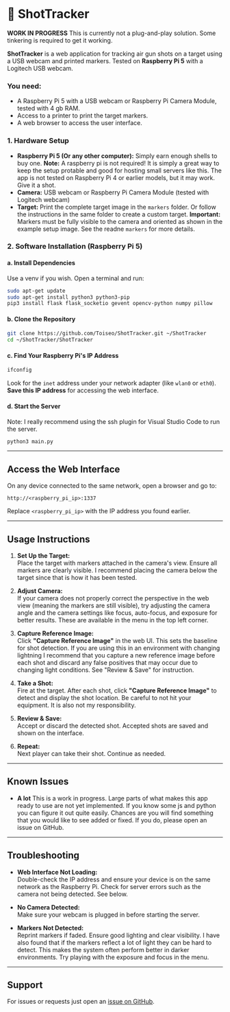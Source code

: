 # 🎯 ShotTracker

**WORK IN PROGRESS** This is currently not a plug-and-play solution. Some tinkering is required to get it working.


**ShotTracker** is a web application for tracking air gun shots on a target using a USB webcam and printed markers. 
Tested on **Raspberry Pi 5** with a Logitech USB webcam.

### You need:
- A Raspberry Pi 5 with a USB webcam or Raspberry Pi Camera Module, tested with 4 gb RAM.
- Access to a printer to print the target markers.
- A web browser to access the user interface.

### 1. Hardware Setup
- **Raspberry Pi 5 (Or any other computer):** Simply earn enough shells to buy one. 
  **Note:** A raspberry pi is not required! It is simply a great way to keep the setup protable and good for hosting small servers like this. The app is not tested on Raspberry Pi 4 or earlier models, but it may work. Give it a shot.
- **Camera:** USB webcam or Raspberry Pi Camera Module (tested with Logitech webcam)
- **Target:** Print the complete target image in the `markers` folder. Or follow the instructions in the same folder to create a custom target.
  **Important:** Markers must be fully visible to the camera and oriented as shown in the example setup image. See the readne `markers` for more details.

### 2. Software Installation (Raspberry Pi 5)

#### a. Install Dependencies

Use a venv if you wish. Open a terminal and run:

```bash
sudo apt-get update
sudo apt-get install python3 python3-pip
pip3 install flask flask_socketio gevent opencv-python numpy pillow
```

#### b. Clone the Repository

```bash
git clone https://github.com/Toiseo/ShotTracker.git ~/ShotTracker
cd ~/ShotTracker/ShotTracker
```

#### c. Find Your Raspberry Pi's IP Address

```bash
ifconfig
```
Look for the `inet` address under your network adapter (like `wlan0` or `eth0`).  
**Save this IP address** for accessing the web interface.

#### d. Start the Server

Note: I really recommend using the ssh plugin for Visual Studio Code to run the server.

```bash
python3 main.py
```


---

##  Access the Web Interface

On any device connected to the same network, open a browser and go to:

```
http://<raspberry_pi_ip>:1337
```
Replace `<raspberry_pi_ip>` with the IP address you found earlier.

---

##  Usage Instructions

1. **Set Up the Target:**  
   Place the target with markers attached in the camera's view. Ensure all markers are clearly visible. I recommend placing the camera below the target since that is how it has been tested.

2. **Adjust Camera:**  
   If your camera does not properly correct the perspective in the web view (meaning the markers are still visible), try adjusting the camera angle and the camera settings like focus, auto-focus, and exposure for better results. These are available in the menu in the top left corner.

3. **Capture Reference Image:**  
   Click **"Capture Reference Image"** in the web UI. This sets the baseline for shot detection. If you are using this in an environment with changing lightning I recommend that you capture a new reference image before each shot and discard any false positives that may occur due to changing light conditions. See "Review & Save" for instruction.

4. **Take a Shot:**  
   Fire at the target. After each shot, click **"Capture Reference Image"** to detect and display the shot location. Be careful to not hit your equipment. It is also not my responsibility.

5. **Review & Save:**  
   Accept or discard the detected shot. Accepted shots are saved and shown on the interface.

6. **Repeat:**  
   Next player can take their shot. Continue as needed.

---

##  Known Issues

- **A lot**
This is a work in progress. Large parts of what makes this app ready to use are not yet implemented. If you know some js and python you can figure it out quite easily. Chances are you will find something that you would like to see added or fixed. If you do, please open an issue on GitHub.

---

##  Troubleshooting

- **Web Interface Not Loading:**  
  Double-check the IP address and ensure your device is on the same network as the Raspberry Pi. Check for server errors such as the camera not being detected. See below.

- **No Camera Detected:**  
  Make sure your webcam is plugged in before starting the server.

- **Markers Not Detected:**  
  Reprint markers if faded. Ensure good lighting and clear visibility. I have also found that if the markers reflect a lot of light they can be hard to detect. This makes the system often perform better in darker environments. Try playing with the exposure and focus in the menu.

---

##  Support

For issues or requests just open an [issue on GitHub](https://github.com/Toiseo/ShotTracker/issues).